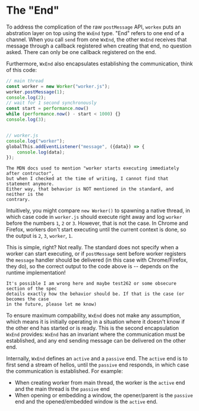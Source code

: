 # The "End"

To address the complication of the raw `postMessage` API,
`workex` puts an abstration layer on top using the `WxEnd` type.
"End" refers to one end of a channel. When you call `send` from one `WxEnd`,
the other `WxEnd` receives that message through a callback registered when
creating that end, no question asked. There can only be one callback registered
on the end.

Furthermore, `WxEnd` also encapsulates establishing the communication,
think of this code:

```typescript
// main thread
const worker = new Worker("worker.js");
worker.postMessage(1);
console.log(2);
// wait for 1 second synchronously
const start = performance.now()
while (performance.now() - start < 1000) {}
console.log(3);


// worker.js
console.log("worker");
globalThis.addEventListener("message", ({data}) => {
    console.log(data);
});
```

```admonish note
The MDN docs used to mention "worker starts executing immediately after contructor",
but when I checked at the time of writing, I cannot find that statement anymore.
Either way, that behavior is NOT mentioned in the standard, and neither is the
contrary.
```

Intuitively, you might compare `new Worker()` to spawning a native thread,
in which case code in `worker.js` should execute right away and log `worker`
before the numbers `1`, `2` or `3`. However, that is not the case.
In Chrome and Firefox, workers don't start executing until the current context
is done, so the output is `2`, `3`, `worker`, `1`.

This is simple, right? Not really. The standard does not specify when a worker
can start executing, or if `postMessage` sent before worker registers the `message`
handler should be delivered (in this case with Chrome/Firefox, they do),
so the correct output to the code above is -- depends on the runtime implementation!

```admonish note
It's possible I am wrong here and maybe test262 or some obsecure section of the spec
details exactly how the behavior should be. If that is the case (or becomes the case
in the future, please let me know)
```

To ensure maximum compability, `WxEnd` does not make any assumption, which means
it is initially operating in a situation where it doesn't know if the other end
has started or is ready. This is the second encapsulation `WxEnd` provides:
`WxEnd` has an invariant where the communication must be established, and any
end sending message can be delivered on the other end.

Internally, `WxEnd` defines an `active` and a `passive` end. The `active` end
is to first send a stream of hellos, until the `passive` end responds, in which
case the communication is established. For example:
- When creating worker from main thread, the worker is the `active` end
  and the main thread is the `passive` end
- When opening or embedding a window, the opener/parent is the `passive` end
  and the opened/embedded window is the `active` end.



